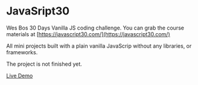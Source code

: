 # JavaSript30

Wes Bos 30 Days Vanilla JS coding challenge.
You can grab the course materials at [https://javascript30.com/](https://javascript30.com/)

All mini projects built with a plain vanilla JavaScrip without any libraries, or frameworks.

The project is not finished yet.

[Live Demo](https://github.com/mariusjagminas/JavaSript30) 

